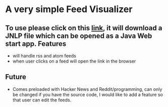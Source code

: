 A very simple Feed Visualizer
=============================

To use please click on this [link](http://github.com/devender/feed-vis/raw/gh-pages/feed-vis.jnlp), it will download a JNLP file which can be opened as a Java Web start app. 
Features
--------
*   will handle rss and atom feeds
*   when user clicks on a feed will open the link in the browser

Future
-------
*   Comes preloaded with Hacker News and Reddit/programming, can only be changed if you have the source code, I would like to add a feature so that user can edit the feeds.